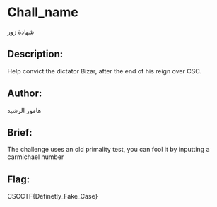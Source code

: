 # Chall_name

<as will be displayed on CTFd>شهادة زور

## Description:

<as will be displayed on CTFd>Help convict the dictator Bizar, after the end of his reign over CSC.

## Author:

<discord username>هامور الرشيد

## Brief:

<Summary about your challenge>The challenge uses an old primality test, you can fool it by inputting a carmichael number

## Flag:

CSCCTF{Definetly_Fake_Case}
